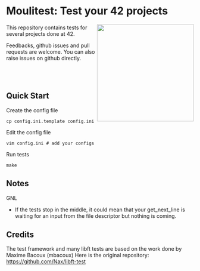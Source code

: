 # Moulitest: Test your 42 projects

<img align="right" height="260" src="http://i.imgur.com/3p0Xg7Z.png">

This repository contains tests for several projects done at 42.

Feedbacks, github issues and pull requests are welcome. You can also raise issues on github directly.
<br /><br /><br /><br />

Quick Start
---
Create the config file

	cp config.ini.template config.ini

Edit the config file

	vim config.ini # add your configs

Run tests
	
	make
	

Notes
---
GNL

* If the tests stop in the middle, it could mean that your get_next_line is waiting for an input from the file descriptor but nothing is coming.

Credits
---

The test framework and many libft tests are based on the work done by Maxime Bacoux (mbacoux)
Here is the original repository: https://github.com/Nax/libft-test
